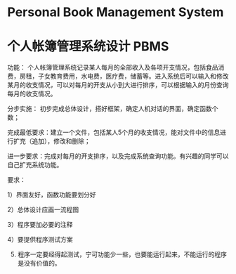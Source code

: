 # Personal Book Management System 

# 个人帐簿管理系统设计 PBMS


功能： 个人帐簿管理系统记录某人每月的全部收入及各项开支情况，包括食品消费，房租，子女教育费用，水电费，医疗费，储蓄等。进入系统后可以输入和修改某月的收支情况，可以对每月的开支从小到大进行排序，可以根据输入的月份查询每月的收支情况。

分步实施：
初步完成总体设计，搭好框架，确定人机对话的界面，确定函数个数；


完成最低要求：建立一个文件，包括某人5个月的收支情况，能对文件中的信息进行扩充（追加），修改和删除；

进一步要求：完成对每月的开支排序，以及完成系统查询功能。有兴趣的同学可以自己扩充系统功能。

要求：

1）界面友好，函数功能要划分好

2）总体设计应画一流程图

3）程序要加必要的注释

4）要提供程序测试方案

5) 程序一定要经得起测试，宁可功能少一些，也要能运行起来，不能运行的程序是没有价值的。
